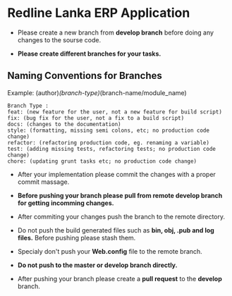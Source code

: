 # Redline Lanka ERP Application

* Please create a new branch from **develop branch** before doing any changes to the sourse code.

* **Please create different branches for your tasks.**

## Naming Conventions for Branches
Example: (author)_(branch-type)_(branch-name/module_name)

	Branch Type :
	feat: (new feature for the user, not a new feature for build script)
	fix: (bug fix for the user, not a fix to a build script)
	docs: (changes to the documentation)
	style: (formatting, missing semi colons, etc; no production code change)
	refactor: (refactoring production code, eg. renaming a variable)
	test: (adding missing tests, refactoring tests; no production code change)
	chore: (updating grunt tasks etc; no production code change)

* After your implementation please commit the changes with a proper commit massage.

* **Before pushing your branch please pull from remote develop branch for getting incomming changes.**

* After commiting your changes push the branch to the remote directory.

* Do not push the build generated files such as **bin, obj, .pub and log files.** Before pushing please stash them.

* Specialy don't push your **Web.config** file to the remote branch.

* **Do not push to the master or develop branch directly.**

* After pushing your branch please create a **pull request** to the **develop** branch.
